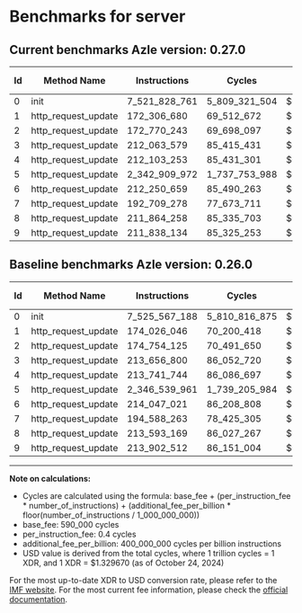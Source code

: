 # Benchmarks for server

## Current benchmarks Azle version: 0.27.0

| Id  | Method Name         | Instructions  | Cycles        | USD           | USD/Million Calls | Change                                |
| --- | ------------------- | ------------- | ------------- | ------------- | ----------------- | ------------------------------------- |
| 0   | init                | 7_521_828_761 | 5_809_321_504 | $0.0077244805 | $7_724.48         | <font color="green">-3_738_427</font> |
| 1   | http_request_update | 172_306_680   | 69_512_672    | $0.0000924289 | $92.42            | <font color="green">-1_719_366</font> |
| 2   | http_request_update | 172_770_243   | 69_698_097    | $0.0000926755 | $92.67            | <font color="green">-1_983_882</font> |
| 3   | http_request_update | 212_063_579   | 85_415_431    | $0.0001135743 | $113.57           | <font color="green">-1_593_221</font> |
| 4   | http_request_update | 212_103_253   | 85_431_301    | $0.0001135954 | $113.59           | <font color="green">-1_638_491</font> |
| 5   | http_request_update | 2_342_909_972 | 1_737_753_988 | $0.0023106393 | $2_310.63         | <font color="green">-3_629_989</font> |
| 6   | http_request_update | 212_250_659   | 85_490_263    | $0.0001136738 | $113.67           | <font color="green">-1_796_362</font> |
| 7   | http_request_update | 192_709_278   | 77_673_711    | $0.0001032804 | $103.28           | <font color="green">-1_878_985</font> |
| 8   | http_request_update | 211_864_258   | 85_335_703    | $0.0001134683 | $113.46           | <font color="green">-1_728_911</font> |
| 9   | http_request_update | 211_838_134   | 85_325_253    | $0.0001134544 | $113.45           | <font color="green">-2_064_378</font> |

## Baseline benchmarks Azle version: 0.26.0

| Id  | Method Name         | Instructions  | Cycles        | USD           | USD/Million Calls |
| --- | ------------------- | ------------- | ------------- | ------------- | ----------------- |
| 0   | init                | 7_525_567_188 | 5_810_816_875 | $0.0077264689 | $7_726.46         |
| 1   | http_request_update | 174_026_046   | 70_200_418    | $0.0000933434 | $93.34            |
| 2   | http_request_update | 174_754_125   | 70_491_650    | $0.0000937306 | $93.73            |
| 3   | http_request_update | 213_656_800   | 86_052_720    | $0.0001144217 | $114.42           |
| 4   | http_request_update | 213_741_744   | 86_086_697    | $0.0001144669 | $114.46           |
| 5   | http_request_update | 2_346_539_961 | 1_739_205_984 | $0.0023125700 | $2_312.57         |
| 6   | http_request_update | 214_047_021   | 86_208_808    | $0.0001146293 | $114.62           |
| 7   | http_request_update | 194_588_263   | 78_425_305    | $0.0001042798 | $104.27           |
| 8   | http_request_update | 213_593_169   | 86_027_267    | $0.0001143879 | $114.38           |
| 9   | http_request_update | 213_902_512   | 86_151_004    | $0.0001145524 | $114.55           |

---

**Note on calculations:**

- Cycles are calculated using the formula: base_fee + (per_instruction_fee \* number_of_instructions) + (additional_fee_per_billion \* floor(number_of_instructions / 1_000_000_000))
- base_fee: 590_000 cycles
- per_instruction_fee: 0.4 cycles
- additional_fee_per_billion: 400_000_000 cycles per billion instructions
- USD value is derived from the total cycles, where 1 trillion cycles = 1 XDR, and 1 XDR = $1.329670 (as of October 24, 2024)

For the most up-to-date XDR to USD conversion rate, please refer to the [IMF website](https://www.imf.org/external/np/fin/data/rms_sdrv.aspx).
For the most current fee information, please check the [official documentation](https://internetcomputer.org/docs/current/developer-docs/gas-cost#execution).
